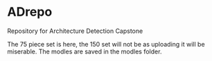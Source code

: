 # ADrepo
Repository for Architecture Detection Capstone

The 75 piece set is here, the 150 set will not be as uploading it will be miserable.
The modles are saved in the modles folder.
